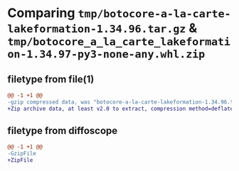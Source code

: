 # Comparing `tmp/botocore-a-la-carte-lakeformation-1.34.96.tar.gz` & `tmp/botocore_a_la_carte_lakeformation-1.34.97-py3-none-any.whl.zip`

## filetype from file(1)

```diff
@@ -1 +1 @@
-gzip compressed data, was "botocore-a-la-carte-lakeformation-1.34.96.tar", last modified: Thu May  2 01:01:30 2024, max compression
+Zip archive data, at least v2.0 to extract, compression method=deflate
```

## filetype from diffoscope

```diff
@@ -1 +1 @@
-GzipFile
+ZipFile
```

